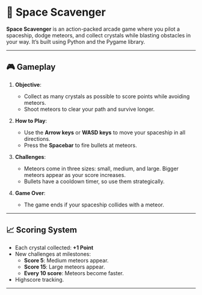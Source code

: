 # 🚀 **Space Scavenger**

**Space Scavenger** is an action-packed arcade game where you pilot a spaceship, dodge meteors, and collect crystals while blasting obstacles in your way. It’s built using Python and the Pygame library.

---

## 🎮 **Gameplay**

1. **Objective**:  
   - Collect as many crystals as possible to score points while avoiding meteors.
   - Shoot meteors to clear your path and survive longer.

2. **How to Play**:  
   - Use the **Arrow keys** or **WASD keys** to move your spaceship in all directions. 
   - Press the **Spacebar** to fire bullets at meteors.

3. **Challenges**:  
   - Meteors come in three sizes: small, medium, and large. Bigger meteors appear as your score increases.
   - Bullets have a cooldown timer, so use them strategically.

4. **Game Over**:  
   - The game ends if your spaceship collides with a meteor.

---

## 📈 **Scoring System**

- Each crystal collected: **+1 Point**  
- New challenges at milestones:  
   - **Score 5**: Medium meteors appear.  
   - **Score 15**: Large meteors appear. 
   - **Every 10 score**: Meteors become faster.
- Highscore tracking.

---